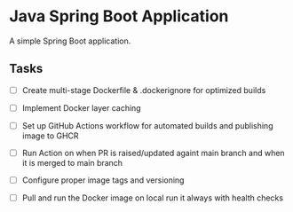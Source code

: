 # Java Spring Boot Application

A simple Spring Boot application.

## Tasks


- [ ] Create multi-stage Dockerfile & .dockerignore for optimized builds
- [ ] Implement Docker layer caching
- [ ] Set up GitHub Actions workflow for automated builds and publishing image to GHCR
- [ ] Run Action on when PR is raised/updated againt main branch and when it is merged to main branch
- [ ] Configure proper image tags and versioning
- [ ] Pull and run the Docker image on local run it always with health checks


